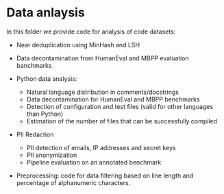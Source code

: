 # Data anlaysis

In this folder we provide code for analysis of code datasets:
* Near deduplication using MinHash and LSH

* Data decontamination from HumanEval and MBPP evaluation banchmarks

* Python data analysis:
    * Natural language distribution in comments/docstrings 
    * Data decontamination for HumanEval and MBPP benchmarks
    * Detection of configuration and test files (valid for other languages than Python)
    * Estimation of the number of files that can be successfully compiled

* PII Redaction 
    * PII detection of emails, IP addresses and secret keys
    * PII anonymization
    * Pipeline evaluation on an annotated benchmark

* Preprocessing: code for data filtering based on line length and percentage of alphanumeric characters.
